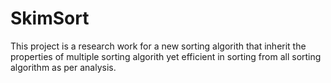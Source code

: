 # SkimSort
This project is a research work for a new sorting algorith that inherit the properties of multiple sorting algorith yet efficient in sorting from all sorting algorithm as per analysis.
